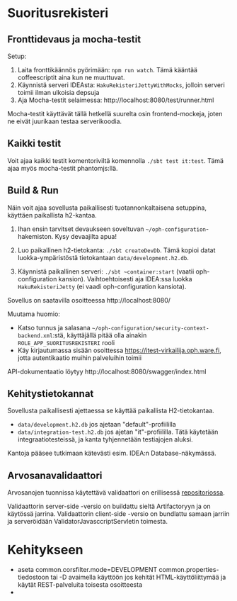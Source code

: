 # Suoritusrekisteri #


## Fronttidevaus ja mocha-testit

Setup:

1. Laita fronttikäännös pyörimään: `npm run watch`. Tämä kääntää coffeescriptit aina kun ne muuttuvat.
2. Käynnistä serveri IDEAsta: `HakuRekisteriJettyWithMocks`, jolloin serveri toimii ilman ulkoisia depsuja
3. Aja Mocha-testit selaimessa: http://localhost:8080/test/runner.html

Mocha-testit käyttävät tällä hetkellä suurelta osin frontend-mockeja, joten ne eivät juurikaan testaa serverikoodia.

## Kaikki testit

Voit ajaa kaikki testit komentoriviltä komennolla `./sbt test it:test`. Tämä ajaa myös mocha-testit phantomjs:llä.

## Build & Run ##

Näin voit ajaa sovellusta paikallisesti tuotannonkaltaisena setuppina, käyttäen paikallista h2-kantaa.

1. Ihan ensin tarvitset devaukseen soveltuvan `~/oph-configuration`-hakemiston. Kysy devaajilta apua!

2. Luo paikallinen h2-tietokanta: `./sbt createDevDb`. Tämä kopioi datat luokka-ympäristöstä tietokantaan `data/development.h2.db`.

3. Käynnistä paikallinen serveri: `./sbt ~container:start` (vaatii oph-configuration kansion). Vaihtoehtoisesti aja IDEA:ssa luokka `HakuRekisteriJetty` (ei vaadi oph-configuration kansiota).

Sovellus on saatavilla osoitteessa http://localhost:8080/

Muutama huomio:

- Katso tunnus ja salasana `~/oph-configuration/security-context-backend.xml`:stä, käyttäjällä pitää olla ainakin `ROLE_APP_SUORITUSREKISTERI` rooli
- Käy kirjautumassa sisään osoittessa https://itest-virkailija.oph.ware.fi, jotta autentikaatio muihin palveluihin toimii

API-dokumentaatio löytyy http://localhost:8080/swagger/index.html

## Kehitystietokannat

Sovellusta paikallisesti ajettaessa se käyttää paikallista H2-tietokantaa.

- `data/development.h2.db` jos ajetaan "default"-profiililla
- `data/integration-test.h2.db` jos ajetan "it"-profiililla. Tätä käytetään integraatiotesteissä, ja kanta tyhjennetään testiajojen aluksi.

Kantoja pääsee tutkimaan kätevästi esim. IDEA:n Database-näkymässä.

## Arvosanavalidaattori

Arvosanojen tuonnissa käytettävä validaattori on erillisessä [repositoriossa](https://github.com/Opetushallitus/validaattori).

Validaattorin server-side -versio on buildattu sieltä Artifactoryyn ja on käytössä jarrina. Validaattorin client-side -versio on bundlattu samaan jarriin ja serveröidään ValidatorJavasccriptServletin toimesta.

# Kehitykseen

* aseta common.corsfilter.mode=DEVELOPMENT common.properties-tiedostoon tai -D avaimella käyttöön jos kehität HTML-käyttöliittymää ja käytät REST-palveluita toisesta osoitteesta
*
